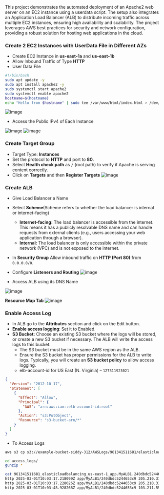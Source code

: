 This project demonstrates the automated deployment of an Apache2 web server on an EC2 instance using a userdata script. The setup also integrates an Application Load Balancer (ALB) to distribute incoming traffic across multiple EC2 instances, ensuring high availability and scalability. The project leverages AWS best practices for security and network configuration, providing a robust solution for hosting web applications in the cloud.

### Create 2 EC2 Instances with UserData File in Different AZs ###
- Create EC2 Instance in **us-east-1a** and **us-east-1b**
- Allow Inbound Traffic of Type **HTTP**
- User Data File
```bash
#!/bin/bash
sudo apt update -y
sudo apt install apache2 -y
sudo systemctl start apache2
sudo systemctl enable apache2
hostname=$(hostname)
echo "Hello from $hostname" | sudo tee /var/www/html/index.html > /dev/null
```
![image](https://github.com/user-attachments/assets/ebe5e9cd-de5d-4875-b9bf-6fa6590d2f06)

- Access the Public IPv4 of Each Instance

![image](https://github.com/user-attachments/assets/47bcfd19-0abf-47ea-9bde-92dee45c9efc)
![image](https://github.com/user-attachments/assets/41a518be-33e5-4811-a0bd-d68d39bece66)

### Create Target Group ###
- Target Type: **Instances**
- Set the protocol to **HTTP** and port to **80**.
- Select **Health check path** as `/` (root path) to verify if Apache is serving content correctly.
- Click on **Targets** and then **Register Targets**
![image](https://github.com/user-attachments/assets/eddd72a6-cd5a-4d24-b772-d1ce591639bc)

### Create ALB ###
- Give Load Balancer a Name
- Select **Scheme**(Scheme refers to whether the load balancer is internal or internet-facing)
  - **Internet-facing:** The load balancer is accessible from the internet. This means it has a publicly resolvable DNS name and can handle requests from external clients (e.g., users accessing your web application through a browser).
  - **Internal:** The load balancer is only accessible within the private network (VPC) and is not exposed to the internet.
- In **Security Group** Allow inbound traffic on **HTTP (Port 80)** from `0.0.0.0/0`.
- Configure **Listeners and Routing**
![image](https://github.com/user-attachments/assets/2c3f261a-0747-4607-afb0-130eae5ebc96)

- Access ALB using its DNS Name

![image](https://github.com/user-attachments/assets/30b3c8c9-5145-449f-99f9-1ae91839c27a)

**Resource Map Tab**
![image](https://github.com/user-attachments/assets/f5b1cc28-9ad7-4865-9c80-8129bf687e0a)

### Enable Access Log ###
- In ALB go to the **Attributes** section and click on the Edit button.
- **Enable access logging**: Set it to Enabled.
- **S3 Bucket:** Choose an existing S3 bucket where the logs will be stored, or create a new S3 bucket if necessary. The ALB will write the access logs to this bucket.
  - The S3 bucket must be in the same AWS region as the ALB.
  - Ensure the S3 bucket has proper permissions for the ALB to write logs. Typically, you will create an **S3 bucket policy** to allow access logging.
  - elb-account-id for US East (N. Virginia) – `127311923021`
```json
{
  "Version": "2012-10-17",
  "Statement": [
    {
      "Effect": "Allow",
      "Principal": {
        "AWS": "arn:aws:iam::elb-account-id:root"
      },
      "Action": "s3:PutObject",
      "Resource": "s3-bucket-arn/*"
    }
  ]
}
```
- To Access Logs
```bash
aws s3 cp s3://example-bucket-siddy-312/AWSLogs/961341511681/elasticloadbalancing/us-east-1/2025/03/01 ./access_logs/ --recursive
```
```bash
cd access_logs/
gunzip *
```
```bash
cat 961341511681_elasticloadbalancing_us-east-1_app.MyALB1.240dbdc5244653c9_20250301T1005Z_44.218.101.212_16w3taku.log
http 2025-03-01T10:03:17.218099Z app/MyALB1/240dbdc5244653c9 205.210.31.158:61084 - -1 -1 -1 400 - 0 272 "- http://myalb1-878688131.us-east-1.elb.amazonaws.com:80- -" "-" - - - "-" "-" "-" - 2025-03-01T10:03:16.682000Z "-" "-" "-" "-" "-" "-" "-" TID_6cfb27fd2ef25c42932bd6e0ff56d631
http 2025-03-01T10:03:17.228026Z app/MyALB1/240dbdc5244653c9 205.210.31.158:61090 - -1 -1 -1 400 - 0 272 "- http://myalb1-878688131.us-east-1.elb.amazonaws.com:80- -" "-" - - - "-" "-" "-" - 2025-03-01T10:03:16.931000Z "-" "-" "-" "-" "-" "-" "-" TID_a063715249462c46b184cd84944a3271
http 2025-03-01T10:03:48.928268Z app/MyALB1/240dbdc5244653c9 103.211.55.184:33674 172.31.27.170:80 0.000 0.001 0.000 304 304 457 216 "GET http://myalb1-878688131.us-east-1.elb.amazonaws.com:80/ HTTP/1.1" "Mozilla/5.0 (X11; Ubuntu; Linux x86_64; rv:135.0) Gecko/20100101 Firefox/135.0" - - arn:aws:elasticloadbalancing:us-east-1:961341511681:targetgroup/MyTargetGroup/98a5d72211ca033a "Root=1-67c2db84-1d00721018e57bc73ebdfb2a" "-" "-" 0 2025-03-01T10:03:48.926000Z "forward" "-" "-" "172.31.27.170:80" "304" "-" "-" TID_5b824cc752b55e45b6a213aa8f44cc8a
```

